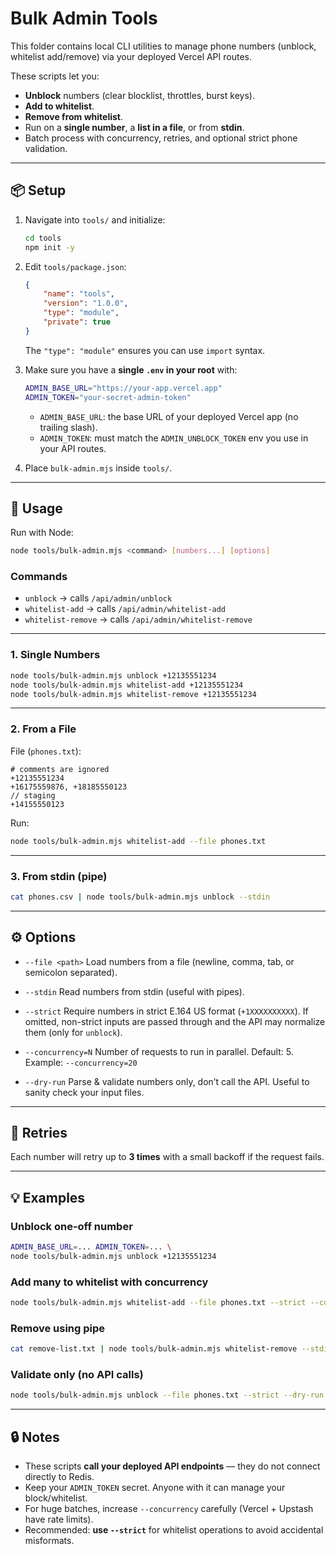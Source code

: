 # Bulk Admin Tools

This folder contains local CLI utilities to manage phone numbers (unblock, whitelist add/remove) via your deployed Vercel API routes.

These scripts let you:

-   **Unblock** numbers (clear blocklist, throttles, burst keys).
-   **Add to whitelist**.
-   **Remove from whitelist**.
-   Run on a **single number**, a **list in a file**, or from **stdin**.
-   Batch process with concurrency, retries, and optional strict phone validation.

---

## 📦 Setup

1. Navigate into `tools/` and initialize:

    ```bash
    cd tools
    npm init -y
    ```

2. Edit `tools/package.json`:

    ```json
    {
        "name": "tools",
        "version": "1.0.0",
        "type": "module",
        "private": true
    }
    ```

    The `"type": "module"` ensures you can use `import` syntax.

3. Make sure you have a **single `.env` in your root** with:

    ```bash
    ADMIN_BASE_URL="https://your-app.vercel.app"
    ADMIN_TOKEN="your-secret-admin-token"
    ```

    - `ADMIN_BASE_URL`: the base URL of your deployed Vercel app (no trailing slash).
    - `ADMIN_TOKEN`: must match the `ADMIN_UNBLOCK_TOKEN` env you use in your API routes.

4. Place `bulk-admin.mjs` inside `tools/`.

---

## 🚀 Usage

Run with Node:

```bash
node tools/bulk-admin.mjs <command> [numbers...] [options]
```

### Commands

-   `unblock` → calls `/api/admin/unblock`
-   `whitelist-add` → calls `/api/admin/whitelist-add`
-   `whitelist-remove` → calls `/api/admin/whitelist-remove`

---

### 1. Single Numbers

```bash
node tools/bulk-admin.mjs unblock +12135551234
node tools/bulk-admin.mjs whitelist-add +12135551234
node tools/bulk-admin.mjs whitelist-remove +12135551234
```

---

### 2. From a File

File (`phones.txt`):

```
# comments are ignored
+12135551234
+16175559876, +18185550123
// staging
+14155550123
```

Run:

```bash
node tools/bulk-admin.mjs whitelist-add --file phones.txt
```

---

### 3. From stdin (pipe)

```bash
cat phones.csv | node tools/bulk-admin.mjs unblock --stdin
```

---

## ⚙️ Options

-   `--file <path>`
    Load numbers from a file (newline, comma, tab, or semicolon separated).

-   `--stdin`
    Read numbers from stdin (useful with pipes).

-   `--strict`
    Require numbers in strict E.164 US format (`+1XXXXXXXXXX`).
    If omitted, non-strict inputs are passed through and the API may normalize them (only for `unblock`).

-   `--concurrency=N`
    Number of requests to run in parallel. Default: 5.
    Example: `--concurrency=20`

-   `--dry-run`
    Parse & validate numbers only, don’t call the API.
    Useful to sanity check your input files.

---

## 🔁 Retries

Each number will retry up to **3 times** with a small backoff if the request fails.

---

## 💡 Examples

### Unblock one-off number

```bash
ADMIN_BASE_URL=... ADMIN_TOKEN=... \
node tools/bulk-admin.mjs unblock +12135551234
```

### Add many to whitelist with concurrency

```bash
node tools/bulk-admin.mjs whitelist-add --file phones.txt --strict --concurrency=15
```

### Remove using pipe

```bash
cat remove-list.txt | node tools/bulk-admin.mjs whitelist-remove --stdin --strict
```

### Validate only (no API calls)

```bash
node tools/bulk-admin.mjs unblock --file phones.txt --strict --dry-run
```

---

## 🔒 Notes

-   These scripts **call your deployed API endpoints** — they do not connect directly to Redis.
-   Keep your `ADMIN_TOKEN` secret. Anyone with it can manage your block/whitelist.
-   For huge batches, increase `--concurrency` carefully (Vercel + Upstash have rate limits).
-   Recommended: **use `--strict`** for whitelist operations to avoid accidental misformats.
